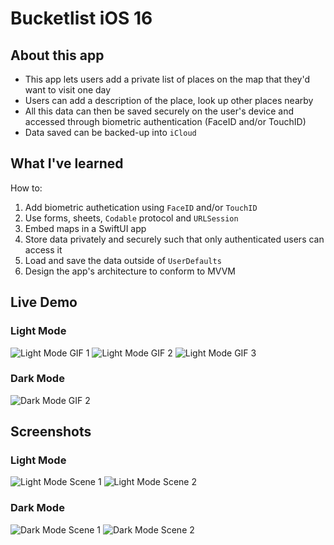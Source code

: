 #  Bucketlist iOS 16
## About this app
- This app lets users add a private list of places on the map that they'd want to visit one day
- Users can add a description of the place, look up other places nearby
- All this data can then be saved securely on the user's device and accessed through biometric authentication (FaceID and/or TouchID)
- Data saved can be backed-up into `iCloud`

## What I've learned
How to:
1. Add biometric authetication using `FaceID` and/or `TouchID`
2. Use forms, sheets, `Codable` protocol and `URLSession` 
3. Embed maps in a SwiftUI app 
4. Store data privately and securely such that only authenticated users can access it
5. Load and save the data outside of `UserDefaults`
6. Design the app's architecture to conform to MVVM  

## Live Demo
### Light Mode
![Light Mode GIF 1](https://github.com/MicahNjeru/Animations-iOS16/blob/main/Gifs/LightModeGif.gif)
![Light Mode GIF 2](https://github.com/MicahNjeru/Animations-iOS16/blob/main/Gifs/LightModeGif.gif)
![Light Mode GIF 3](https://github.com/MicahNjeru/Animations-iOS16/blob/main/Gifs/LightModeGif.gif)
### Dark Mode
![Dark Mode GIF 2](https://github.com/MicahNjeru/Animations-iOS16/blob/main/Gifs/DarkModeGif.gif)

## Screenshots
### Light Mode
![Light Mode Scene 1](https://github.com/MicahNjeru/Animations-iOS16/blob/main/Images/4194BADE-EDE7-4DC3-B44C-44A79AAB70B8_4_5005_c.jpeg)
![Light Mode Scene 2](https://github.com/MicahNjeru/Animations-iOS16/blob/main/Images/E15C97D3-EB31-4D8F-AB52-F43900390516_4_5005_c.jpeg)

### Dark Mode
![Dark Mode Scene 1](https://github.com/MicahNjeru/Animations-iOS16/blob/main/Images/8FA954C9-A0E5-4AB0-AF72-4E3AB02CC1B5_4_5005_c.jpeg)
![Dark Mode Scene 2](https://github.com/MicahNjeru/Animations-iOS16/blob/main/Images/52665BFA-0552-4C0F-8C68-26E0B773AA65_4_5005_c.jpeg)

